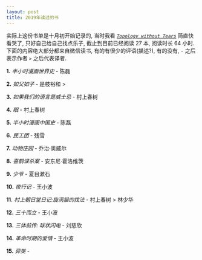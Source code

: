 ```yaml
---
layout: post
title: 2019年读过的书
---
```


实际上这份书单是十月初开始记录的, 当时我看 [*`Topology without Tears`*](http://www.topologywithouttears.net/) 简直快看哭了, 只好自己给自己找点乐子, 截止到目前已经阅读 27 本, 阅读时长 64 小时.下面的内容绝大部分都来自微信读书, 有的有很少的评语(描述?), 有的没有, `-` 之后表示作者 `>` 之后代表译者.

**1.** *半小时漫画世界史* - 陈磊



**2.** *如父如子* - 是枝裕和 >



**3.** *如果我们的语言是威士忌* - 村上春树



**4.** *眠* - 村上春树



**5.** *半小时漫画中国史* - 陈磊



**6.** *民工团* - 残雪



**7.** *动物庄园* - 乔治·奥威尔



**8.** *喜鹊谋杀案* - 安东尼·霍洛维茨



**9.** *少爷* - 夏目漱石



**10.** *夜行记* - 王小波



**11.** *村上朝日堂日记:旋涡猫的找法* - 村上春树 > 林少华 


**12.** *三十而立* - 王小波


**13.** *三体前传: 球状闪电* - 刘慈欣


**14.** *革命时期的爱情* - 王小波

**15.** *异类* -
